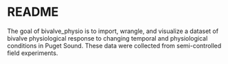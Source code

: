 # README

The goal of bivalve_physio is to import, wrangle, and visualize a dataset of bivalve physiological response to changing temporal and physiological conditions in Puget Sound.  These data were collected from semi-controlled field experiments. 

